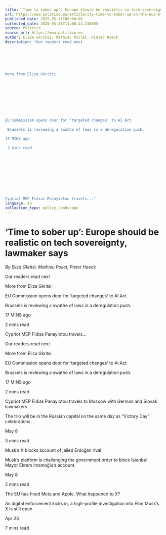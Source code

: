 ```yaml
---
title: ‘Time to sober up’: Europe should be realistic on tech sovereignty, lawmaker says
url: https://www.politico.eu/article/its-time-to-sober-up-on-the-eus-efforts-for-digital-sovereignty-eu-lawmaker-says/?utm_source=RSS_Feed&utm_medium=RSS&utm_campaign=RSS_Syndication
published_date: 2025-05-13T00:00:00
collected_date: 2025-05-31T11:08:11.135605
source: Politico
source_url: https://www.politico.eu
author: Eliza Gkritsi, Mathieu Pollet, Pieter Haeck
description: "Our readers read next 
 
 
 
 
 
 
More from Eliza Gkritsi 
 
 
 
 
 
 
 
 
 
EU Commission opens door for ‘targeted changes’ to AI Act 
 
 Brussels is reviewing a swathe of laws in a deregulation push. 
 
17 MINS ago 
 
 2 mins read 
 
 
 
 
 
 
 
 
 
 
Cypriot MEP Fidias Panayiotou travels..."
language: en
collection_type: policy_landscape
---
```


# ‘Time to sober up’: Europe should be realistic on tech sovereignty, lawmaker says

*By Eliza Gkritsi, Mathieu Pollet, Pieter Haeck*

Our readers read next 
 
 
 
 
 
 
More from Eliza Gkritsi 
 
 
 
 
 
 
 
 
 
EU Commission opens door for ‘targeted changes’ to AI Act 
 
 Brussels is reviewing a swathe of laws in a deregulation push. 
 
17 MINS ago 
 
 2 mins read 
 
 
 
 
 
 
 
 
 
 
Cypriot MEP Fidias Panayiotou travels...

Our readers read next

More from Eliza Gkritsi

EU Commission opens door for ‘targeted changes’ to AI Act 
 
 Brussels is reviewing a swathe of laws in a deregulation push. 
 
17 MINS ago 
 
 2 mins read

Cypriot MEP Fidias Panayiotou travels to Moscow with German and Slovak lawmakers 
 
 The trio will be in the Russian capital on the same day as “Victory Day” celebrations. 
 
May 8 
 
 3 mins read

Musk’s X blocks account of jailed Erdoğan rival 
 
 Musk’s platform is challenging the government order to block Istanbul Mayor Ekrem İmamoğlu’s account. 
 
May 8 
 
 2 mins read

The EU has fined Meta and Apple. What happened to X? 
 
 As digital enforcement kicks in, a high-profile investigation into Elon Musk’s X is still open.

Apr 23 
 
 7 mins read